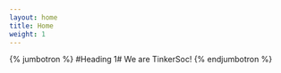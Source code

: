 ```yaml
---
layout: home 
title: Home
weight: 1
---
```

{% jumbotron %}
#Heading 1#
We are TinkerSoc!
{% endjumbotron %}